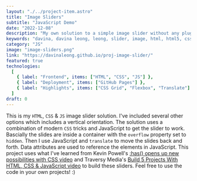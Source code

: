 ```yaml
---
layout: "./../project-item.astro"
title: "Image Sliders"
subtitle: "JavaScript Demo"
date: "2022-12-08"
description: "My own solution to a simple image slider without any plugins."
keywords: "davina, davina leong, leong, slider, image, html, html5, css, css3, javascript, js, vanilla javascript, css grid, flex, flexbox"
category: "JS"
image: "image-sliders.png"
link: "https://davinaleong.github.io/proj-image-slider/"
featured: true
technologies:
  [
    { label: "Frontend", items: ["HTML", "CSS", "JS"] },
    { label: "Deployment", items: ["GitHub Pages"] },
    { label: "Highlights", items: ["CSS Grid", "Flexbox", "Translate"] },
  ]
draft: 0
---
```


This is my `HTML`, `CSS` & `JS` image slider solution. I've included several other options which includes a vertical orientation. The solution uses a combination of modern `CSS` tricks and JavaScript to get the slider to work. Bascially the slides are inside a container with the `overflow` property set to `hidden`. Then I use JavaScript and `translate` to move the slides back and forth. Data attributes are used to reference the elements in JavaScript. This project uses what I've learned from Kevin Powell's [:has() opens up new possibilities with CSS video](https://www.youtube.com/watch?v=jJcO-IZJalQ) and Traversy Media's [Build 5 Projects With HTML, CSS & JavaScript video](https://www.youtube.com/watch?v=JkeyKeK3V24) to build these sliders. Feel free to use the code in your own projects! :)

